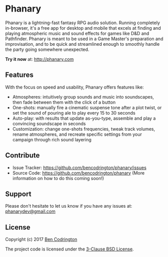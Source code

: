 # Phanary

Phanary is a lightning-fast fantasy RPG audio solution.
Running completely in-browser, it's a free app for desktop and mobile that excels at finding and playing atmospheric music and sound effects for games like D&D and Pathfinder.
Phanary is meant to be used in a Game Master's preparation and improvisation, and to be quick and streamlined enough to smoothly handle the party going somewhere unexpected.

**Try it now** at: http://phanary.com

## Features

With the focus on speed and usability, Phanary offers features like:

* Atmospheres: intuitively group sounds and music into soundscapes, then fade between them with the click of a button
* One-shots: manually fire a cinematic suspense tone after a plot twist, or set the sound of pouring ale to play every 15 to 30 seconds
* Auto-play: with results that update as-you-type, assemble and play a convincing soundscape in seconds
* Customization: change one-shots frequencies, tweak track volumes, rename atmospheres, and recreate specific settings from your campaign through rich sound layering

## Contribute

* Issue Tracker: https://github.com/bencodrington/phanary/issues
* Source Code: https://github.com/bencodrington/phanary
(More information on how to do this coming soon!)

## Support

Please don't hesitate to let us know if you have any issues at: phanarydev@gmail.com

## License

Copyright (c) 2017 [Ben Codrington](projectben.ch)

The project code is licensed under the [3-Clause BSD License](https://github.com/bencodrington/phanary/blob/master/LICENSE.md).